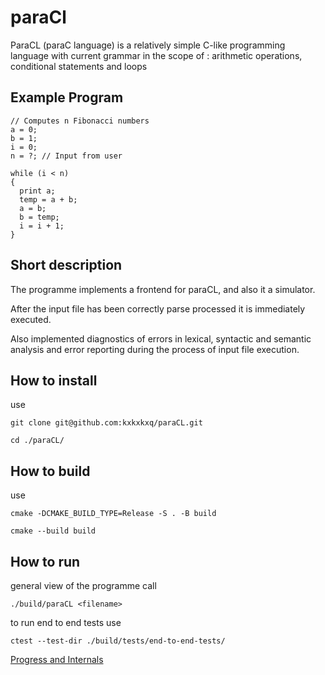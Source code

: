 # paraCl
ParaCL (paraC language) is a relatively simple C-like programming language with current grammar in the scope of : arithmetic operations, conditional statements and loops 

## Example Program
```paraCL
// Computes n Fibonacci numbers
a = 0;
b = 1;
i = 0;
n = ?; // Input from user

while (i < n) 
{
  print a;
  temp = a + b;
  a = b;
  b = temp;
  i = i + 1;
}
```

## Short description 
The programme implements a frontend for paraCL, and also it a simulator. 

After the input file has been correctly parse processed it is immediately executed.

Also implemented diagnostics of errors in lexical, syntactic and semantic analysis and error reporting during the process of input file execution.

## How to install
use 
```bush
git clone git@github.com:kxkxkxq/paraCL.git

cd ./paraCL/
```

## How to build
use 
```bush
cmake -DCMAKE_BUILD_TYPE=Release -S . -B build

cmake --build build
```

## How to run
general view of the programme call 
```bush
./build/paraCL <filename>
```

to run end to end tests use 
```bush
ctest --test-dir ./build/tests/end-to-end-tests/
```

[Progress and Internals](./DEVELOPMENT.md)
